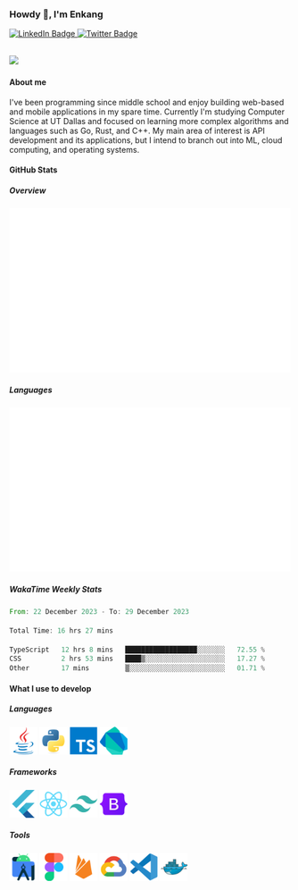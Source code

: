 ### Howdy 👋, I'm Enkang

<div id="badges">
  <a href="https://www.linkedin.com/in/enkyuan/">
    <img src="https://img.shields.io/badge/LinkedIn-blue?style=for-the-badge&logo=linkedin&logoColor=white" alt="LinkedIn Badge"/>
  </a>
  <a href="https://twitter.com/enkyuan">
    <img src="https://img.shields.io/badge/Twitter-blue?style=for-the-badge&logo=twitter&logoColor=white" alt="Twitter Badge"/>
  </a>
</div>

<br/>

![](https://komarev.com/ghpvc/?username=enkyuan&color=blueviolet)

#### About me

I've been programming since middle school and enjoy building web-based and mobile applications in my spare time. Currently I'm studying Computer Science at UT Dallas and focused on learning more complex algorithms and languages such as Go, Rust, and C++. My main area of interest is API development and its applications, but I intend to branch out into ML, cloud computing, and operating systems.

#### GitHub Stats 

##### Overview

![overview](https://github.com/enkyuan/enkyuan/blob/main/github_stats/generated/overview.svg#gh-dark-mode-only)

##### Languages

![languages](https://github.com/enkyuan/enkyuan/blob/main/github_stats/generated/languages.svg#gh-dark-mode-only)

##### WakaTime Weekly Stats

<!--START_SECTION:waka-->

```rust
From: 22 December 2023 - To: 29 December 2023

Total Time: 16 hrs 27 mins

TypeScript   12 hrs 8 mins   ██████████████████░░░░░░░   72.55 %
CSS          2 hrs 53 mins   ████▒░░░░░░░░░░░░░░░░░░░░   17.27 %
Other        17 mins         ▒░░░░░░░░░░░░░░░░░░░░░░░░   01.71 %
```

<!--END_SECTION:waka-->

#### What I use to develop

##### Languages

<p align="left">
  <img src="https://github.com/enkyuan/enkyuan/blob/main/devicons/java-original.svg" width="50">  
  <img src="https://github.com/enkyuan/enkyuan/blob/main/devicons/python-original.svg" width="50">  
  <img src="https://github.com/enkyuan/enkyuan/blob/main/devicons/typescript-original.svg" width="50">  
  <img src="https://github.com/enkyuan/enkyuan/blob/main/devicons/dart-original.svg" width="50">
</p>

##### Frameworks

<p align="left">
  <img src="https://github.com/enkyuan/enkyuan/blob/main/devicons/flutter-original.svg" width="50">  
  <img src="https://github.com/enkyuan/enkyuan/blob/main/devicons/react-original.svg" width="50">
  <img src="https://github.com/enkyuan/enkyuan/blob/main/devicons/tailwindcss-plain.svg" width="50">
  <img src="https://github.com/enkyuan/enkyuan/blob/main/devicons/bootstrap-original.svg" width="50">
</p>

##### Tools

<p align="left">
  <img src="https://github.com/enkyuan/enkyuan/blob/main/devicons/androidstudio-original.svg" width="50">  
  <img src="https://github.com/enkyuan/enkyuan/blob/main/devicons/figma-original.svg" width="50">  
  <img src="https://github.com/enkyuan/enkyuan/blob/main/devicons/firebase-plain.svg" width="50">  
  <img src="https://github.com/enkyuan/enkyuan/blob/main/devicons/googlecloud-original.svg" width="50">
  <img src="https://github.com/enkyuan/enkyuan/blob/main/devicons/vscode-original.svg" width="50">
  <img src="https://github.com/enkyuan/enkyuan/blob/main/devicons/docker-original.svg" width="50">
</p>
